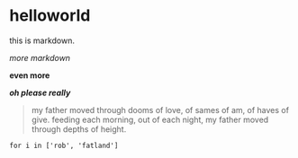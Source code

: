 # helloworld

this is markdown. 

*more markdown*


**even more**


***oh please really***

> my father moved through dooms of love, of sames of am, of haves of give. 
> feeding each morning, out of each night, my father moved through depths of height. 

``` 
for i in ['rob', 'fatland']
```





